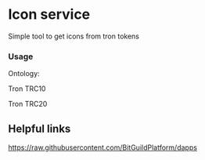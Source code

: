 # Icon service
Simple tool to get icons from tron tokens

### Usage

Ontology:
<img scr="https://icon-service.unifi.report/icon_ont?token=17a58a4a65959c2f567e5063c560f9d09fb81284">

Tron TRC10
<img scr="https://icon-service.unifi.report/icon_trc10.php?token=1000001">

Tron TRC20
<img scr="https://icon-service.unifi.report/icon_trc20?token=TLvDJcvKJDi3QuHgFbJC6SeTj3UacmtQU3">



## Helpful links
https://raw.githubusercontent.com/BitGuildPlatform/dapps
